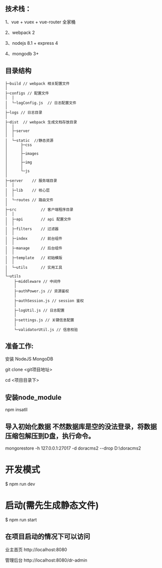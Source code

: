 ## 技术栈：

1、vue + vuex + vue-router 全家桶

2、webpack 2

3、nodejs 8.1 + express 4

4、mongodb 3+




## 目录结构

```
├─build // webpack 相关配置文件
│
├─configs // 配置文件
│  │  
│  └─logConfig.js  // 日志配置文件
│ 
├─logs // 日志目录
│
├─dist  // webpack 生成文档存放目录
│  │
│  ├─server
│  │
│  └─static  //静态资源
│      ├─css
│      │
│      ├─images
│      │
│      ├─img
│      │
│      └─js
│
├─server    // 服务端目录
│  │
│  ├─lib    // 核心层
│  │
│  └─routes // 路由文件
│
├─src           // 客户端程序目录
│  │
│  ├─api        // api 配置文件
│  │
│  ├─filters    // 过滤器
│  │
│  ├─index      // 前台组件
│  │
│  ├─manage     // 后台组件
│  │
│  ├─template   // 初始模版
│  │
│  └─utils      // 实用工具
│
└─utils
    ├─middleware // 中间件
    │
    ├─authPower.js // 资源鉴权
    │
    ├─authSession.js // session 鉴权
    │
    ├─logUtil.js // 日志配置
    │
    ├─settings.js // 关键信息配置
    │
    └─validatorUtil.js // 信息校验

```





## 准备工作:
安装 NodeJS MongoDB

git clone <git项目地址>

cd <项目目录下>

## 安装node_module
npm insatll

## 导入初始化数据 不然数据库是空的没法登录，将数据压缩包解压到D盘，执行命令。

mongorestore -h 127.0.0.1:27017 -d doracms2 --drop D:\doracms2

# 开发模式
$ npm run dev

# 启动(需先生成静态文件)
$ npm run start


## 在项目启动的情况下可以访问
业主首页
http://localhost:8080

管理后台
http://localhost:8080/dr-admin


